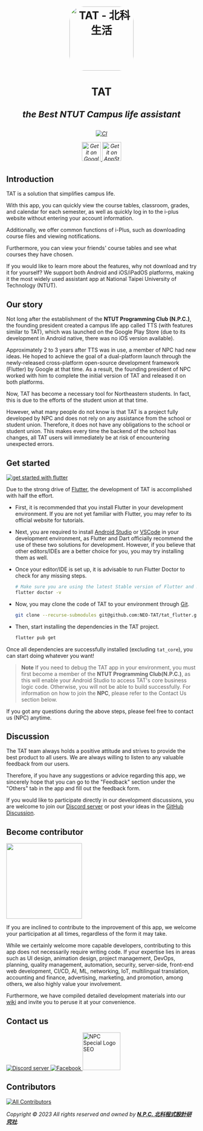 <!-- markdownlint-disable no-inline-html -- required for typesetting purposes -->

<h1 align="center">
  <a
    href="https://apps.apple.com/tw/app/tat-%E5%8C%97%E7%A7%91%E7%94%9F%E6%B4%BB/id1513875597?itscg=30200&amp;itsct=apps_box_appicon"
    style="
      width: 170px;
      height: 170px;
      border-radius: 22%;
      overflow: hidden;
      display: inline-block;
      vertical-align: middle;
    "
  >
    <img
      src="https://is3-ssl.mzstatic.com/image/thumb/Purple112/v4/20/2b/3b/202b3b1c-c977-5445-365d-52593ed795f3/AppIcon-0-1x_U007emarketing-0-7-0-85-220.png/540x540bb.jpg"
      alt="TAT - 北科生活"
      style="
        width: 170px;
        height: 170px;
        border-radius: 22%;
        overflow: hidden;
        display: inline-block;
        vertical-align: middle;
      "
    />
  </a>
</h1>

<h1 align="center">
<b>TAT</b>
<i><p><small>the Best NTUT Campus life assistant</small></p></i>
</h1>

<h6 align="center">

[![CI](https://github.com/NEO-TAT/tat_flutter/actions/workflows/build.yml/badge.svg?branch=master)](https://github.com/NEO-TAT/tat_flutter/actions/workflows/build.yml)

<a href="https://play.google.com/store/apps/details?id=club.ntut.npc.tat">
  <img
    height="50px"
    alt="Get it on Google Play"
    src="https://upload.wikimedia.org/wikipedia/commons/7/78/Google_Play_Store_badge_EN.svg"
  />
</a>

<a href="https://apple.co/3Rmojax">
  <img
    height="50px"
    alt="Get it on AppStore"
    src="https://developer.apple.com/assets/elements/badges/download-on-the-app-store.svg"
  />
</a>

</h6>

## Introduction

TAT is a solution that simplifies campus life.

With this app, you can quickly view the course tables, classroom, grades, and calendar for each semester, as well as
quickly log in to the i-plus website without entering your account information.

Additionally, we offer common functions of i-Plus, such as downloading course files and viewing notifications.

Furthermore, you can view your friends' course tables and see what courses they have chosen.

If you would like to learn more about the features, why not download and try it for yourself? We support both Android
and iOS/iPadOS platforms, making it the most widely used assistant app at National Taipei University of Technology
(NTUT).

## Our story

Not long after the establishment of the **NTUT Programming Club (N.P.C.)**, the founding president created a campus life
app called TTS (with features similar to TAT), which was launched on the Google Play Store (due to its development in
Android native, there was no iOS version available).

Approximately 2 to 3 years after TTS was in use, a member of NPC had new ideas. He hoped to achieve the goal of a
dual-platform launch through the newly-released cross-platform open-source development framework (Flutter) by Google at
that time. As a result, the founding president of NPC worked with him to complete the initial version of TAT and
released it on both platforms.

Now, TAT has become a necessary tool for Northeastern students. In fact, this is due to the efforts of the student union
at that time.

However, what many people do not know is that TAT is a project fully developed by NPC and does not rely on any
assistance from the school or student union. Therefore, it does not have any obligations to the school or student union.
This makes every time the backend of the school has changes, all TAT users will immediately be at risk of encountering
unexpected errors.

## Get started

<a href="https://flutter.dev/">
  <img
    src="https://img.shields.io/badge/Flutter-02569B?style=for-the-badge&logo=flutter&logoColor=white"
    alt="get started with flutter"
  />
</a>

Due to the strong drive of [Flutter](https://flutter.dev/), the development of TAT is accomplished with half the effort.

- First, it is recommended that you install Flutter in your development environment. If you are not yet familiar with
  Flutter, you may refer to its official website for tutorials.

- Next, you are required to install [Android Studio](https://developer.android.com/studio) or
  [VSCode](https://code.visualstudio.com/) in your development environment, as Flutter and Dart officially recommend the
  use of these two solutions for development. However, if you believe that other editors/IDEs are a better choice for
  you, you may try installing them as well.

- Once your editor/IDE is set up, it is advisable to run Flutter Doctor to check for any missing steps.

  ```bash
  # Make sure you are using the latest Stable version of Flutter and Dart.
  flutter doctor -v
  ```

- Now, you may clone the code of TAT to your environment through [Git](https://git-scm.com/).

  ```bash
  git clone --recurse-submodules git@github.com:NEO-TAT/tat_flutter.git
  ```

- Then, start installing the dependencies in the TAT project.

  ```bash
  flutter pub get
  ```

Once all dependencies are successfully installed (excluding `tat_core`), you can start doing whatever you want!

> **Note**
> If you need to debug the TAT app in your environment, you must first become a member of the
> **NTUT Programming Club(N.P.C.)**, as this will enable your Android Studio to access TAT's core business logic code.
> Otherwise, you will not be able to build successfully. For information on how to join the **NPC**, please refer to the
> Contact Us section below.

If you got any questions during the above steps, please feel free to contact us (NPC) anytime.

## Discussion

The TAT team always holds a positive attitude and strives to provide the best product to all users. We are always
willing to listen to any valuable feedback from our users.

Therefore, if you have any suggestions or advice regarding this app, we sincerely hope that you can go to the "Feedback"
section under the "Others" tab in the app and fill out the feedback form.

If you would like to participate directly in our development discussions, you are welcome to join our
[Discord server](https://discord.gg/FvRwmSCKWY) or post your ideas in the
[GitHub Discussion](https://github.com/orgs/NEO-TAT/discussions).

## Become contributor

<img src="https://i.imgur.com/7yYwMr1.webp" height="200">

If you are inclined to contribute to the improvement of this app, we welcome your participation at all times, regardless
of the form it may take.

While we certainly welcome more capable developers, contributing to this app does not necessarily require writing code.
If your expertise lies in areas such as UI design, animation design, project management, DevOps, planning, quality
management, automation, security, server-side, front-end web development, CI/CD, AI, ML, networking, IoT, multilingual
translation, accounting and finance, advertising, marketing, and promotion, among others, we also highly value your
involvement.

Furthermore, we have compiled detailed development materials into our
[wiki](https://github.com/NEO-TAT/tat_flutter/wiki) and invite you to peruse it at your convenience.

## Contact us

<a href="https://discord.gg/FvRwmSCKWY">
  <img
    src="https://img.shields.io/badge/Discord-5865F2?style=for-the-badge&logo=discord&logoColor=white"
    alt="Discord server"
  />
</a>
<a href="https://www.facebook.com/NPC.OwO">
  <img
    src="https://img.shields.io/badge/Facebook-1877F2?style=for-the-badge&logo=facebook&logoColor=white"
    alt="Facebook"
  />
</a>

<a href="https://ntut.club">
  <img
    width="100px"
    alt="NPC Special Logo SEO"
    src="https://user-images.githubusercontent.com/47718989/216663916-a7f568e0-8cdd-4cda-8d2d-2c8f72ac08bc.png"
  />
</a>

## Contributors

<!-- ALL-CONTRIBUTORS-LIST:START - Do not remove or modify this section -->
<!-- prettier-ignore-start -->
<!-- markdownlint-disable -->
[![All Contributors](https://img.shields.io/github/all-contributors/NEO-TAT/tat_flutter?color=ee8449&style=flat-square)](#contributors)
<!-- markdownlint-restore -->
<!-- prettier-ignore-end -->

<!-- ALL-CONTRIBUTORS-LIST:END -->

_Copyright © 2023 All rights reserved and owned by [**N.P.C. 北科程式設計研究社**](https://ntut.club)._
